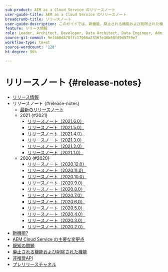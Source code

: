 ```yaml
---
sub-product: AEM as a Cloud Service のリリースノート
user-guide-title: AEM as a Cloud Service のリリースノート
breadcrumb-title: リリースノート
user-guide-description: このガイドでは、新機能、廃止される機能および削除された機能、既知の問題など、Adobe Experience Manager as a Cloud Service の最新リリースに関する重要な情報を提供します。
feature: リリース情報
role: Leader, Architect, Developer, Data Architect, Data Engineer, Admin, User
source-git-commit: 9ef460d470ffc17966a2336fe46b60fd9d9759e7
workflow-type: tm+mt
source-wordcount: '128'
ht-degree: 96%

---
```



# リリースノート {#release-notes}

+ [リリース情報](/help/release-notes/home.md)
+ リリースノート {#release-notes}
   + [最新のリリースノート](/help/release-notes/release-notes-cloud/release-notes-current.md)
   + 2021 {#2021}
      + [リリースノート（2021.6.0）](/help/release-notes/release-notes-cloud/2021/release-notes-2021-6-0.md)
      + [リリースノート（2021.5.0）](/help/release-notes/release-notes-cloud/2021/release-notes-2021-5-0.md)
      + [リリースノート（2021.4.0）](/help/release-notes/release-notes-cloud/2021/release-notes-2021-4-0.md)
      + [リリースノート（2021.3.0）](/help/release-notes/release-notes-cloud/2021/release-notes-2021-3-0.md)
      + [リリースノート（2021.2.0）](/help/release-notes/release-notes-cloud/2021/release-notes-2021-2-0.md)
      + [リリースノート（2021.1.0）](/help/release-notes/release-notes-cloud/2021/release-notes-2021-1-0.md)
   + 2020 {#2020}
      + [リリースノート（2020.12.0）](/help/release-notes/release-notes-cloud/2020/release-notes-2020-12-0.md)
      + [リリースノート（2020.11.0）](/help/release-notes/release-notes-cloud/2020/release-notes-2020-11-0.md)
      + [リリースノート（2020.10.0）](/help/release-notes/release-notes-cloud/2020/release-notes-2020-10-0.md)
      + [リリースノート（2020.9.0）](/help/release-notes/release-notes-cloud/2020/release-notes-2020-9-0.md)
      + [リリースノート（2020.8.0）](/help/release-notes/release-notes-cloud/2020/release-notes-2020-8-0.md)
      + [リリースノート（2020.7.0）](/help/release-notes/release-notes-cloud/2020/release-notes-2020-7-0.md)
      + [リリースノート（2020.6.0）](/help/release-notes/release-notes-cloud/2020/release-notes-2020-6-0.md)
      + [リリースノート（2020.5.0）](/help/release-notes/release-notes-cloud/2020/release-notes-2020-5-0.md)
      + [リリースノート（2020.4.0）](/help/release-notes/release-notes-cloud/2020/release-notes-2020-4-0.md)
      + [リリースノート（2020.3.0）](/help/release-notes/release-notes-cloud/2020/release-notes-2020-3-0.md)
      + [リリースノート（2020.2.0）](/help/release-notes/release-notes-cloud/2020/release-notes-2020-2-0.md)
+ [新機能?](what-is-new.md)
+ [AEM Cloud Service の主要な変更点](aem-cloud-changes.md)
+ [既知の問題](known-issues.md)
+ [廃止される機能および削除された機能](deprecated-removed-features.md)
+ [非推奨API](deprecated-apis.md)
+ [プレリリースチャネル](prerelease.md)
